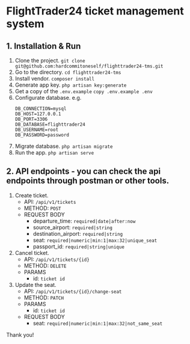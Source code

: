 # FlightTrader24 ticket management system

## 1. Installation & Run
1. Clone the project. `git clone git@github.com:hardcommitoneself/flighttrader24-tms.git`
2. Go to the directory. `cd flighttrader24-tms`
3. Install vendor. `composer install`
4. Generate app key. `php artisan key:generate`
5. Get a copy of the `.env.example` `copy .env.example .env`
6. Configurate database. e.g.
    ```
    DB_CONNECTION=mysql
    DB_HOST=127.0.0.1
    DB_PORT=3306
    DB_DATABASE=flighttrader24
    DB_USERNAME=root
    DB_PASSWORD=password
    ```
7. Migrate database. `php artisan migrate`
8. Run the app. `php artisan serve`

## 2. API endpoints - you can check the api endpoints through postman or other tools.
1. Create ticket.
    - API: `/api/v1/tickets`
    - METHOD: `POST`
    - REQUEST BODY
        - departure_time: `required|date|after:now`
        - source_airport: `required|string`
        - destination_airport: `required|string`
        - seat: `required|numeric|min:1|max:32|unique_seat`
        - passport_id: `required|string|unique`
2. Cancel ticket.
    - API: `/api/v1/tickets/{id}`
    - METHOD: `DELETE`
    - PARAMS
        - id: `ticket id`
3. Update the seat.
    - API: `/api/v1/tickets/{id}/change-seat`
    - METHOD: `PATCH`
    - PARAMS
        - id: `ticket id`
    - REQUEST BODY
        - seat: `required|numeric|min:1|max:32|not_same_seat`

Thank you!